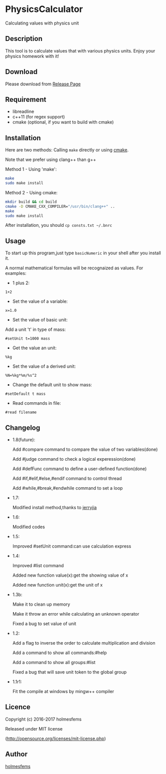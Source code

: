PhysicsCalculator
====
Calculating values with physics unit

## Description

This tool is to calculate values that with various physics units. Enjoy your physics homework with it!

## Download

Please download from [Release Page](https://github.com/holmesfems/UnitCalculator/releases)

## Requirement

* libreadline
* c++11 (for regex support)
* cmake (optional, if you want to build with cmake)


## Installation

Here are two methods: Calling `make` directly or using [cmake](https://cmake.org/runningcmake/).

Note that we prefer using clang++ than g++

Method 1 - Using 'make':

```sh
make
sudo make install
```

Method 2 - Using cmake:

```sh
mkdir build && cd build
cmake -D CMAKE_CXX_COMPILER="/usr/bin/clang++" ..
make
sudo make install
```

After installation, you should `cp consts.txt ~/.bnrc`

## Usage

To start up this program,just type `basicNumeric` in your shell
after you install it.

A normal mathematical formulas will be recognaized as values.
For examples:

* 1 plus 2:

`1+2`

* Set the value of a variable:

`x=1.0`

* Set the value of basic unit:

Add a unit 't' in type of mass:

`#setUnit t=1000 mass`

* Get the value an unit:

`%kg`

* Set the value of a derived unit:

`%N=%kg*%m/%s^2`

* Change the default unit to show mass:

`#setDefault t mass`

* Read commands in file:

`#read filename`

## Changelog

* 1.8(future):

    Add #compare command to compare the value of two variables(done)

    Add #judge command to check a logical experession(done)

    Add #defFunc command to define a user-defined function(done)

    Add #if,#elif,#else,#endif command to control thread

    Add #while,#break,#endwhile command to set a loop

* 1.7:

    Modified install method,thanks to [jerryjia](https://github.com/jerryjiahaha)

* 1.6:

    Modified codes

* 1.5:

    Improved #setUnit command:can use calculation express

* 1.4:

    Improved #list command

    Added new function value(x):get the showing value of x

    Added new function unit(x):get the unit of x

* 1.3b:

    Make it to clean up memory

    Make it throw an error while calculating an unknown operator

    Fixed a bug to set value of unit

* 1.2:

    Add a flag to inverse the order to calculate multiplication and division

    Add a command to show all commands:#help

    Add a command to show all groups:#list

    Fixed a bug that will save unit token to the global group

* 1.1r1:

    Fit the compile at windows by mingw++ compiler

## Licence

Copyright (c) 2016-2017 holmesfems

Released under MIT license

(http://opensource.org/licenses/mit-license.php)

## Author

[holmesfems](https://github.com/holmesfems)
